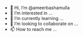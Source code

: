 - 👋 Hi, I’m @ameerbashamulla
- 👀 I’m interested in ...
- 🌱 I’m currently learning ...
- 💞️ I’m looking to collaborate on ...
- 📫 How to reach me ...

<!---
ameerbashamulla/ameerbashamulla is a ✨ special ✨ repository because its `README.md` (this file) appears on your GitHub profile.
You can click the Preview link to take a look at your changes.
--->
